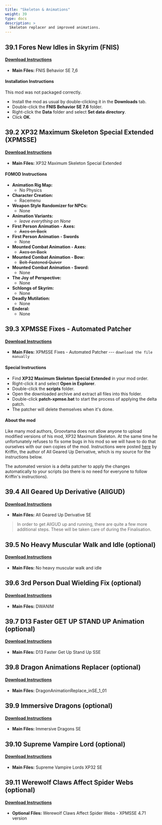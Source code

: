 ```yaml
---
title: "Skeleton & Animations"
weight: 39
type: docs
description: >
  Skeleton replacer and improved animations.
---
```


## 39.1 Fores New Idles in Skyrim (FNIS)

#### [Download Instructions](https://www.nexusmods.com/skyrimspecialedition/mods/3038?tab=files)

* **Main Files:** FNIS Behavior SE 7_6

#### Installation Instructions

This mod was not packaged correctly.

* Install the mod as usual by double-clicking it in the **Downloads** tab.
* Double-click the **FNIS Behavior SE 7.6** folder.
* Right-click the **Data** folder and select **Set data directory**.
* Click **OK**.

## 39.2 XP32 Maximum Skeleton Special Extended (XPMSSE)

#### [Download Instructions](https://www.nexusmods.com/skyrimspecialedition/mods/1988?tab=files)

* **Main Files:** XP32 Maximum Skeleton Special Extended

#### FOMOD Instructions

* **Animation Rig Map:**
  * No Physics
* **Character Creation:**
  * Racemenu
* **Weapon Style Randomizer for NPCs:**
  * None
* **Animation Variants:**
  * *leave everything on None*
* **First Person Animation - Axes:**
  * ~~Axes on Back~~
* **First Person Animation - Swords**
  * None
* **Mounted Combat Animation - Axes:**
  * ~~Axes on Back~~
* **Mounted Combat Animation - Bow:**
  * ~~Belt-Fastened Quiver~~
* **Mounted Combat Animation - Sword:**
  * None
* **The Joy of Perspective:**
  * None
* **Schlongs of Skyrim:**
  * None
* **Deadly Mutilation:**
  * None
* **Enderal:**
  * None

## 39.3 XPMSSE Fixes - Automated Patcher

#### [Download Instructions](https://www.nexusmods.com/skyrimspecialedition/mods/26092?tab=files)

- **Main Files:** XPMSSE Fixes - Automated Patcher --- `download the file manually`

#### Special Instructions

- Find **XP32 Maximum Skeleton Special Extended** in your mod order.
- Right-click it and select **Open in Explorer**.
- Double-click the **scripts** folder.
- Open the downloaded archive and extract all files into this folder.
- Double-click **patch-xpmse.bat** to start the process of applying the delta patch.
- The patcher will delete themselves when it's done.

#### About the mod

Like many mod authors, Groovtama does not allow anyone to upload modified versions of his mod, XP32 Maximum Skeleton. At the same time he unfortunately refuses to fix some bugs in his mod so we will have to do that ourselves with our own copies of the mod. Instructions were posted [here](https://www.nexusmods.com/skyrim/articles/52373) by Kriffin, the author of All Geared Up Derivative, which is my source for the instructions below.

The automated version is a delta patcher to apply the changes automatically to your scripts (so there is no need for everyone to follow Kriffin's instructions).

## 39.4 All Geared Up Derivative (AllGUD)

#### [Download Instructions](https://www.nexusmods.com/skyrimspecialedition/mods/28833?tab=files)

* **Main Files:** All Geared Up Derivative SE

> In order to get AllGUD up and running, there are quite a few more additional steps. These will be taken care of during the Finalisation.

## 39.5 No Heavy Muscular Walk and Idle (optional)

#### [Download Instructions](https://www.nexusmods.com/skyrimspecialedition/mods/4746?tab=files)

* **Main Files:** No heavy muscular walk and idle

## 39.6 3rd Person Dual Wielding Fix (optional)

#### [Download Instructions](https://www.nexusmods.com/skyrimspecialedition/mods/2425?tab=files)

* **Main Files:** DWANIM

## 39.7 D13 Faster GET UP STAND UP Animation (optional)

#### [Download Instructions](https://www.nexusmods.com/skyrimspecialedition/mods/5890?tab=files)

* **Main Files:** D13 Faster Get Up Stand Up SSE

## 39.8 Dragon Animations Replacer (optional)

#### [Download Instructions](https://www.nexusmods.com/skyrimspecialedition/mods/2163?tab=files)

* **Main Files:** DragonAnimationReplace_inSE_1_01

## 39.9 Immersive Dragons (optional)

#### [Download Instructions](https://www.nexusmods.com/skyrimspecialedition/mods/18957?tab=files)

* **Main Files:** Immersive Dragons SE

## 39.10 Supreme Vampire Lord (optional)

#### [Download Instructions](https://www.nexusmods.com/skyrimspecialedition/mods/19706?tab=files)

* **Main Files:** Supreme Vampire Lords XP32 SE

## 39.11 Werewolf Claws Affect Spider Webs (optional)

#### [Download Instructions](https://www.nexusmods.com/skyrimspecialedition/mods/11431?tab=files)

* **Optional Files:** Werewolf Claws Affect Spider Webs - XPMSSE 4.71 version